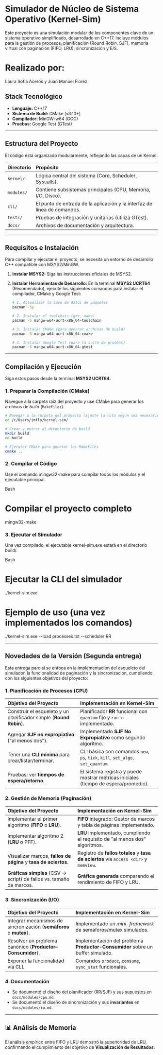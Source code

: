 #  Simulador de Núcleo de Sistema Operativo (Kernel-Sim)

Este proyecto es una simulación modular de los componentes clave de un sistema operativo simplificado, desarrollado en C++17. Incluye módulos para la gestión de procesos, planificación (Round Robin, SJF), memoria virtual con paginación (FIFO, LRU), sincronización y E/S.
 
# Realizado por:
Laura Sofia Aceros y Juan Manuel Florez

##  Stack Tecnológico

* **Lenguaje:** C++17
* **Sistema de Build:** CMake (v3.10+)
* **Compilador:** MinGW-w64 (GCC)
* **Pruebas:** Google Test (GTest)

---

##  Estructura del Proyecto

El código está organizado modularmente, reflejando las capas de un Kernel:

| Directorio | Propósito |
| :--- | :--- |
| `kernel/` | Lógica central del sistema (Core, Scheduler, Syscalls). |
| `modules/` | Contiene subsistemas principales (CPU, Memoria, I/O, Disco). |
| `cli/` | El punto de entrada de la aplicación y la interfaz de línea de comandos. |
| `tests/` | Pruebas de integración y unitarias (utiliza GTest). |
| `docs/` | Archivos de documentación y arquitectura. |

---

## Requisitos e Instalación

Para compilar y ejecutar el proyecto, se necesita un entorno de desarrollo C++ compatible con MSYS2/MinGW.

1.  **Instalar MSYS2:** Siga las instrucciones oficiales de MSYS2.
2.  **Instalar Herramientas de Desarrollo:** En la terminal **MSYS2 UCRT64** (Recomendado), ejecute los siguientes comandos para instalar el compilador, CMake y Google Test:

    ```bash
    # 1. Actualizar la base de datos de paquetes
    pacman -Sy
    
    # 2. Instalar el toolchain (g++, make)
    pacman -S mingw-w64-ucrt-x86_64-toolchain
    
    # 3. Instalar CMake (para generar archivos de build)
    pacman -S mingw-w64-ucrt-x86_64-cmake
    
    # 4. Instalar Google Test (para la suite de pruebas)
    pacman -S mingw-w64-ucrt-x86_64-gtest
    ```

---

##  Compilación y Ejecución

Siga estos pasos desde la terminal **MSYS2 UCRT64**.

### 1. Preparar la Compilación (CMake)

Navegue a la carpeta raíz del proyecto y use CMake para generar los archivos de *build* (`Makefiles`).

```bash
# Navegar a la carpeta del proyecto (ajuste la ruta según sea necesario)
cd /c/Users/jmflo/kernel-sim/

# Crear y entrar al directorio de build
mkdir build
cd build

# Ejecutar CMake para generar los Makefiles
cmake ..
```

### 2. Compilar el Código

Use el comando mingw32-make para compilar todos los módulos y el ejecutable principal.

Bash

# Compilar el proyecto completo
mingw32-make

### 3. Ejecutar el Simulador

Una vez compilado, el ejecutable kernel-sim.exe estará en el directorio build/.

Bash

# Ejecutar la CLI del simulador
./kernel-sim.exe 

# Ejemplo de uso (una vez implementados los comandos)
./kernel-sim.exe --load processes.txt --scheduler RR


---

##  Novedades de la Versión (Segunda entrega)

Esta entrega parcial se enfoca en la implementación del esqueleto del simulador, la funcionalidad de paginación y la sincronización, cumpliendo con los siguientes objetivos del proyecto:

### 1.  Planificación de Procesos (CPU)

| Objetivo del Proyecto | Implementación en Kernel-Sim |
| :--- | :--- |
| Construir el esqueleto y un planificador simple (**Round Robin**). | Planificador **RR** funcional con `quantum` fijo y `run n` implementado. |
| Agregar **SJF no expropiativo** ("al menos dos"). | Implementado **SJF No Expropiativo** como segundo algoritmo. |
| Tener una **CLI mínima** para crear/listar/terminar. | CLI básica con comandos `new`, `ps`, `tick`, `kill`, `set_algo`, `set_quantum`. |
| Pruebas: ver **tiempos de espera/retorno**. | El sistema registra y puede mostrar métricas iniciales (tiempo de espera/promedio). |

### 2. Gestión de Memoria (Paginación)

| Objetivo del Proyecto | Implementación en Kernel-Sim |
| :--- | :--- |
| Implementar el primer algoritmo (**FIFO** o **LRU**). | **FIFO** integrado: Gestor de marcos y tabla de páginas implementado. |
| Implementar algoritmo 2 (**LRU** o PFF). | **LRU** implementado, cumpliendo el requisito de "al menos dos" algoritmos. |
| Visualizar marcos, **fallos de página** y **tasa de aciertos**. | Registro de **fallos totales** y **tasa de aciertos** vía `access <dir>` y `memview`. |
| **Gráficas simples** (CSV → script) de fallos vs. tamaño de marcos. | **Gráfica generada** comparando el rendimiento de FIFO y LRU. |

### 3.  Sincronización (I/O)

| Objetivo del Proyecto | Implementación en Kernel-Sim |
| :--- | :--- |
| Integrar mecanismos de sincronización (**semáforos** o **mutex**). | Implementado un *mini-framework* de semáforos/mutex simulados. |
| Resolver un problema canónico (**Productor–Consumidor**). | Implementación del problema **Productor-Consumidor** sobre un buffer simulado. |
| Exponer la funcionalidad vía CLI. | Comandos `produce`, `consume`, `sync_stat` funcionales. |

### 4.  Documentación

* Se documentó el diseño del planificador (RR/SJF) y sus supuestos en `docs/modules/cpu.md`.
* Se documentó el diseño de sincronización y sus **invariantes** en `docs/modules/io.md`.

---

## 📊 Análisis de Memoria

El análisis empírico entre FIFO y LRU demostró la superioridad de LRU, confirmando el cumplimiento del objetivo de **Visualización de Resultados**.



